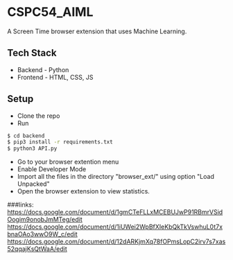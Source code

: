 # CSPC54_AIML
A Screen Time browser extension that uses Machine Learning.

## Tech Stack
- Backend - Python
- Frontend - HTML, CSS, JS

## Setup
- Clone the repo
- Run 
```bash
$ cd backend
$ pip3 install -r requirements.txt
$ python3 API.py
```
- Go to your browser extention menu
- Enable Developer Mode
- Import all the files in the directory "browser_ext/" using option "Load Unpacked"
- Open the browser extension to view statistics.

###links:
https://docs.google.com/document/d/1gmCTeFLLxMCEBUJwP91RBmrVSidOogim9onobJmMTeg/edit
https://docs.google.com/document/d/1iUWei2WpBfXIeKbQkTkVswhuL0t7xbnaOAo3wwO9W_c/edit
https://docs.google.com/document/d/12dARKjmXq78fOPmsLopC2irv7s7xas52qqajKsQtWaA/edit
